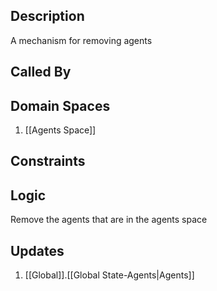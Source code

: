 ## Description

A mechanism for removing agents
## Called By
## Domain Spaces
1. [[Agents Space]]
## Constraints
## Logic
Remove the agents that are in the agents space

## Updates

1. [[Global]].[[Global State-Agents|Agents]]
